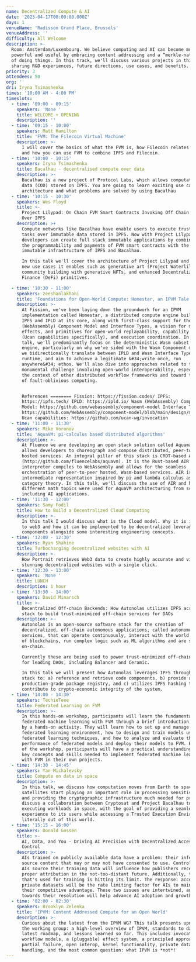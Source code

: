 ```yaml
---
name: Decentralized Compute & AI
date: '2023-04-17T00:00:00.000Z'
days: 1
venueName: 'Radisson Grand Place, Brussels'
venueAddress: ''
difficulty: All Welcome
description: >-
  Room: Amsterdam/Luxembourg. We believe computing and AI can become more
  powerful and useful by embracing content addressing and a “merkle-native” way
  of doing things. In this track, we'll discuss various projects in this area,
  sharing R&D experiences, future directions, use cases, and benefits.
priority: 3
attendees: 50
org: ''
dri: Iryna Tsimashenka
times: '10:00 AM - 4:00 PM'
timeslots:
  - time: '09:00 - 09:15'
    speakers: 'None '
    title: WELCOME + OPENING
    description: ''
  - time: '09:15 - 10:00'
    speakers: Matt Hamilton
    title: 'FVM: The Filecoin Virtual Machine'
    description: >-
      I will cover the basics of what the FVM is, how Filecoin relates to IPFS
      and how you can use FVM to combine IPFS and Filecoin.
  - time: '10:00 - 10:15'
    speakers: Iryna Tsimashenka
    title: Bacalhau - decentralised compute over data
    description: >-
      Bacalhau is a new project of Protocol Labs, which allows computation over
      data (COD) stored on IPFS. You are going to learn exciting use cases,
      architecture and what problems are solved by using Bacalhau
  - time: '10:15 - 10:30'
    speakers: Wes Floyd
    title: >-
      Project Lilypad: On Chain FVM Smart Contracts Invoking Off Chain Compute
      Over IPFS
    description: >+
      Compute networks like Bacalhau have enable users to execute trustless
      tasks over immutable data stored in IPFS. Now with Project Lilypad,
      developers can create full stack immutable applications by combining the
      the programmability and payments of FVM smart contracts with the off chain
      immutable infrastructure of IPFS and Bacalhau.

      In this talk we'll cover the architecture of Project Lilypad and some fun
      new use cases it enables such as generative art (Project Waterlily),
      community building with generative NFTs, and enhanced Decentralized
      Finance (DeFi) primitives.

  - time: '10:30 - 11:00'
    speakers: zeeshanlakhani
    title: 'Foundations for Open-World Compute: Homestar, an IPVM Tale'
    description: >-
      At Fission, we've been laying down the groundwork for an IPVM
      implementation called Homestar, a distributed compute engine built with
      IPFS and IPLD at its core, along with first-class support for the Wasm
      (WebAssembly) Component Model and Interface Types, a vision for managed
      effects, and primitives for open-world replayability, capability discovery
      (Ucan capabilities specifically), and execution coordination. In this
      talk, we'll predominantly focus on the deterministic Wasm subset of the
      engine, particularly on why we've sided with the Wasm Component model, how
      we bidirectionally translate between IPLD and Wasm Interface Types at
      runtime, and aim to achieve a legitimate &#34;write once, run
      anywhere&#34; ethos. We'll also dive into approaches related to the
      monumental challenge involving open-world interoperability, especially in
      the context of other distributed workflow frameworks and toward the goal
      of fault-oblivious computing.


      References ======== Fission: https://fission.codes/ IPFS:
      https://ipfs.tech/ IPLD: https://ipld.io/ Wasm (WebAssembly) Component
      Model: https://github.com/webassembly/component-model Interface Types:
      https://github.com/WebAssembly/component-model/blob/main/design/mvp/WIT.md
      Ucan capabilities: https://github.com/ucan-wg/invocation
  - time: '11:00 - 11:30'
    speakers: Mike Voronov
    title: 'AquaVM: pi-calculus based distributed algorithms'
    description: >-
      At Fluence we are developing an open stack solution called Aquamarine that
      allows developers to choreograph and compose distributed, peer-to-peer
      hosted services. An integral pillar of this stack is CRDT-based AquaVM
      (http://github.com/fluencelabs/aquavm). It is the Rust-based AIR
      interpreter compiles to WebAssembly and allows for the seamless
      orchestration of peer-to-peer hosted, Wasm-based services. AIR is our own
      intermediate representation inspired by pi and lambda calculus as well as
      category theory. In this talk, we'll discuss the use of AIR and how these
      different math topics were used for AquaVM architecturing from scratch
      including AI applications.
  - time: '11:30 - 12:00'
    speakers: Samy Fodil
    title: How to Build a Decentralized Cloud Computing
    description: >-
      In this talk I would discuss what is the Cloud model. Why it is important
      to web3 and how it can be implemented to be decentralized leveraging ipfs
      components alongside some interesting engineering concepts.
  - time: '12:00 - 12:30'
    speakers: Ryan Shahine
    title: Turbocharging decentralized websites with AI
    description: >-
      How Portrait retrieves Web3 data to create highly accurate and visually
      stunning decentralized websites with a single click.
  - time: '12:30 - 13:00'
    speakers: 'None '
    title: LUNCH
    description: 1 hour
  - time: '13:30 - 14:00'
    speakers: David Minarsch
    title: >-
      Decentralized Off-chain Backends: How Autonolas utilizes IPFS across its
      stack to build trust-minimized off-chain services for DAOs
    description: >-
      Autonolas is an open-source software stack for the creation of
      decentralized, off-chain autonomous applications, called autonomous
      services, that can operate continuously, interact with the world outside
      of blockchains, run complex logic such as ML algorithms and are secured
      on-chain.

      Currently these are being used to power trust-minimized off-chain services
      for leading DAOs, including Balancer and Ceramic. 

      In this talk we will present how Autonolas leverages IPFS throughout its
      stack to: a) reference and retrieve code components, b) provide a
      production-grade package registry, and c) utilizes IPFS hashing to
      contribute to crypto-economic integrity of the system.
  - time: '14:00 - 14:30'
    speakers: TechieTeee
    title: Federated Learning on FVM
    description: >-
      In this hands-on workshop, participants will learn the fundamentals of
      federated machine learning with FVM through a brief introduction, followed
      by a hands-on activity. They will learn how to set up and manage a
      federated learning environment, how to design and train models using
      federated learning techniques, and how to analyze and evaluate the
      performance of federated models and deploy their models to FVM. By the end
      of the workshop, participants will have a practical understanding of the
      key concepts and skills needed to implement federated machine learning
      with FVM in their own projects.
  - time: '14:30 - 14:45'
    speakers: Yan Michalevsky
    title: Compute on data in space
    description: >-
      In this talk, we discuss how computation moves from Earth to space and how
      satellites start playing an important role in processing sensitive data
      and providing the cryptographic infrastructure much needed for privacy. We
      discuss a collaboration between Cryptosat and Project Bacalhau to enable
      executing workloads in space, with the goal of providing a seamless
      experience to its users while accessing a Trusted Execution Environment
      literally out of this world.
  - time: '15:15 - 16:00'
    speakers: Donald Gossen
    title: >-
      AI, Data, and You - Driving AI Precision with Decentralized Access
      Control 
    description: >-
      AIs trained on publicly available data have a problem: their inferences
      source content that may or may not have consented to use. Controlling how
      AIs source their training data will influence how publishers receive
      proper attribution in the not-too-distant future. Additionally, the data
      that's used for training is hitting its limit. The response: access to
      private datasets will be the rate limiting factor for AIs to maintain
      their competitive advantage. These two issues are intertwined, and working
      towards their resolution will help advance AI adoption and growth. 
  - time: '02:00 - 02:30'
    speakers: Brooklyn Zelenka
    title: 'IPVM: Content Addressed Compute for an Open World'
    description: >-
      Curious about the latest from the IPVM WG? This talk presents updates from
      the working group: a high-level overview of IPVM, standards to date, the
      latest roadmap, and lessons learned so far. This includes invocation and
      workflow models, a (pluggable) effect system, a principled approach to
      partial failure, open interop, kernel functionality, private data
      handling, and the most common question: what IPVM is *not*!
---
```


